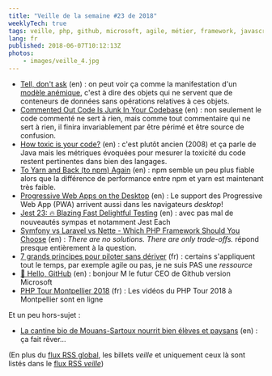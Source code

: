 ```yaml
---
title: "Veille de la semaine #23 de 2018"
weeklyTech: true
tags: veille, php, github, microsoft, agile, métier, framework, javascript, unit test, pwa, npm, bonnes pratiques, code
lang: fr
published: 2018-06-07T10:12:13Z
photos:
    - images/veille_4.jpg
---
```

* [Tell, don't ask](https://patricklouys.com/2018/05/26/tell-dont-ask/) (en)&nbsp;: on peut voir ça comme la manifestation d'un [modèle anémique](https://www.martinfowler.com/bliki/AnemicDomainModel.html), c'est à dire des objets qui ne servent que de conteneurs de données sans opérations relatives à ces objets.
* [Commented Out Code Is Junk In Your Codebase](https://www.petermorlion.com/commented-out-code-is-junk-in-your-codebase/) (en)&nbsp;: non seulement le code commenté ne sert à rien, mais comme tout commentaire qui ne sert à rien, il finira invariablement par être périmé et être source de confusion.
* [How toxic is your code?](https://erik.doernenburg.com/2008/11/how-toxic-is-your-code/) (en)&nbsp;: c'est plutôt ancien (2008) et ça parle de Java mais les métriques évoquées pour mesurer la toxicité du code restent pertinentes dans bien des langages.
* [To Yarn and Back (to npm) Again](https://mixmax.com/blog/to-yarn-and-back-again-npm) (en)&nbsp;: npm semble un peu plus fiable alors que la différence de performance entre npm et yarn est maintenant très faible.
* [Progressive Web Apps on the Desktop](https://developers.google.com/web/updates/2018/05/dpwa) (en)&nbsp;: Le support des Progressive Web App (PWA) arrivent aussi dans les navigateurs _desktop_!
* [Jest 23: 🔥 Blazing Fast Delightful Testing](https://facebook.github.io/jest/blog/2018/05/29/jest-23-blazing-fast-delightful-testing.html) (en)&nbsp;: avec pas mal de nouveautés sympas et notamment Jest Each
* [Symfony vs Laravel vs Nette - Which PHP Framework Should You Choose](https://www.tomasvotruba.cz/blog/2018/05/31/symfony-vs-laravel-vs-nette-which-php-framework-you-should-choose/) (en)&nbsp;: _There are no solutions. There are only trade-offs._ répond presque entièrement à la question.
* [7 grands principes pour piloter sans dériver](https://blog.octo.com/whats-up-agile-les-7-grands-principes-pour-piloter-sans-deriver/) (fr)&nbsp;: certains s'appliquent tout le temps, par exemple agile ou pas, je ne suis PAS une _ressource_
* [👋 Hello, GitHub](https://natfriedman.github.io/hello/) (en)&nbsp;: bonjour M le futur CEO de Github version Microsoft
* [PHP Tour Montpellier 2018](https://www.youtube.com/playlist?list=PL9zDdgiGjkIdNGlZUJZZswe4DcyPJc_KI) (fr)&nbsp;: Les vidéos du PHP Tour 2018 à Montpellier sont en ligne

Et un peu hors-sujet&nbsp;:

* [La cantine bio de Mouans-Sartoux nourrit bien élèves et paysans](https://reporterre.net/La-cantine-bio-de-Mouans-Sartoux-nourrit-bien-eleves-et-paysans) (en)&nbsp;: ça fait rêver…

(En plus du [flux RSS global](/rss.xml), les billets *veille*
et uniquement ceux là sont listés dans le [flux RSS *veille*](/rss/veille.xml))
